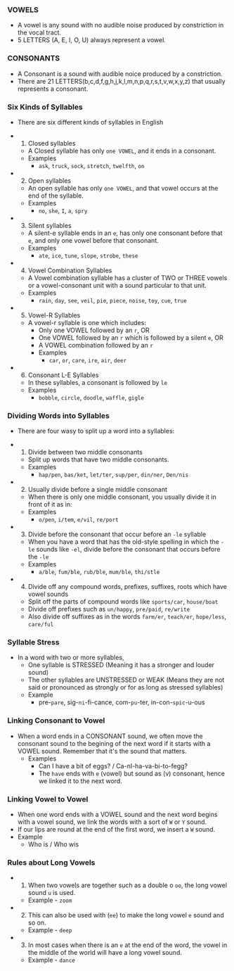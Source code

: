 ### VOWELS

- A vowel is any sound with no audible noise produced by constriction in the vocal tract.
- 5 LETTERS (A, E, I, O, U) always represent a vowel.

### CONSONANTS

- A Consonant is a sound with audible noice produced by a constriction.
- There are 21 LETTERS(b,c,d,f,g,h,j,k,l,m,n,p,q,r,s,t,v,w,x,y,z) that usually represents a consonant.

### Six Kinds of Syllables

- There are six different kinds of syllables in English
- 1. Closed syllables

  - A Closed syllable has only `one VOWEL`, and it ends in a consonant.
  - Examples
    - `ask`, `truck`, `sock`, `stretch`, `twelfth`, `on`

- 2. Open syllables

  - An open syllable has only `one VOWEL`, and that vowel occurs at the end of the syllable.
  - Examples
    - `no`, `she`, `I`, `a`, `spry`

- 3. Silent syllables

  - A silent-e syllable ends in an `e`, has only one consonant before that `e`, and only one vowel before that consonant.
  - Examples
    - `ate`, `ice`, `tune`, `slope`, `strobe`, `these`

- 4. Vowel Combination Syllables

  - A Vowel combination syllable has a cluster of TWO or THREE vowels or a vowel-consonant unit with a sound particular to that unit.
  - Examples
    - `rain`, `day`, `see`, `veil`, `pie`, `piece`, `noise`, `toy`, `cue`, `true`

- 5. Vowel-R Syllables

  - A vowel-r syllable is one which includes:
    - Only one VOWEL followed by an `r`, OR
    - One VOWEL followed by an `r` which is followed by a silent `e`, OR
    - A VOWEL combination followed by an `r`
    - Examples
      - `car`, `or`, `care`, `ire`, `air`, `deer`

- 6. Consonant L-E Syllables
  - In these syllables, a consonant is followed by `le`
  - Examples
    - `bobble`, `circle`, `doodle`, `waffle`, `gigle`

### Dividing Words into Syllables

- There are four wasy to split up a word into a syllables:
- 1. Divide between two middle consonants

  - Split up words that have two middle consonants.
  - Examples
    - `hap/pen`, `bas/ket`, `let/ter`, `sup/per`, `din/ner`, `Den/nis`

- 2. Usually divide before a single middle consonant

  - When there is only one middle consonant, you usually divide it in front of it as in:
  - Examples
    - `o/pen`, `i/tem`, `e/vil`, `re/port`

- 3. Divide before the consonant that occur before an `-le` syllable

  - When you have a word that has the old-style spelling in which the `-le` sounds like `-el`,
    divide before the consonant that occurs before the `-le`
  - Examples
    - `a/ble`, `fum/ble`, `rub/ble`, `mum/ble`, `thi/stle`

- 4. Divide off any compound words, prefixes, suffixes, roots which have vowel sounds
  - Split off the parts of compound words like `sports/car`, `house/boat`
  - Divide off prefixes such as `un/happy`, `pre/paid`, `re/write`
  - Also divide off suffixes as in the words `farm/er`, `teach/er`, `hope/less`, `care/ful`

### Syllable Stress

- In a word with two or more syllables,
  - One syllable is STRESSED (Meaning it has a stronger and louder sound)
  - The other syllables are UNSTRESSED or WEAK (Means they are not said or pronounced as strongly or for as long as stressed syllables)
  - Example
    - pre-`pare`, sig-`ni`-fi-cance, com-`pu`-ter, in-con-`spic`-u-ous

### Linking Consonant to Vowel

- When a word ends in a CONSONANT sound, we often move the consonant sound to the begining of the next word if it
  starts with a VOWEL sound. Remember that it's the sound that matters.
  - Examples
    - Can I have a bit of eggs? / Ca-nI-ha-va-bi-to-fegg?
    - The `have` ends with `e` (vowel) but sound as (v) consonant, hence we linked it to the next word.

### Linking Vowel to Vowel

- When one word ends with a VOWEL sound and the next word begins with a vowel sound, we link the words
  with a sort of `W` or `Y` sound.
- If our lips are round at the end of the first word, we insert a `W` sound.
- Example
  - Who is / Who wis

### Rules about Long Vowels

- 1. When two vowels are together such as a double o `oo`, the long vowel sound `u` is used.
  - Example - `zoom`
- 2. This can also be used with (`ee`) to make the long vowel `e` sound and so on.
  - Example - `deep`
- 3. In most cases when there is an `e` at the end of the word, the vowel in the middle of the world will have a long vowel sound.
  - Example - `dance`
